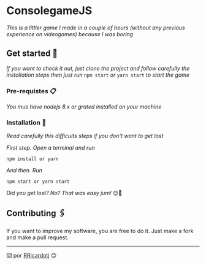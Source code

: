# ConsolegameJS

_This is a littler game I made in a couple of hours (without any previous experience on videogames) because I was boring_

## Get started 🚀

_If you want to check it out, just clone the project and follow carefully the installation steps then just run_ `npm start` _or_ `yarn start` _to start the game_

### Pre-requistes 📋

_You mus have nodejs 8.x or grated installed on your machine_

### Installation 🔧

_Read carefully this difficults steps if you don't want to get lost_

_First step. Open a terminal and run_

```
npm install or yarn
```

_And then. Run_

```
npm start or yarn start
```

_Did you get lost? No? That was easy jum!_ 😊🍺

## Contributing 🖇️

If you want to improve my software, you are free to do it. Just make a fork and make a pull request.

---
⌨️ por [RRicardotj](https://github.com/RRicardotj) 😊